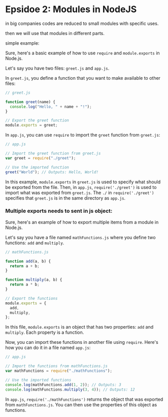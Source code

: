 # Epsidoe 2: Modules in NodeJS

in big companies codes are reduced to small modules with specific uses.

then we will use that modules in different parts.

simple example:

Sure, here's a basic example of how to use `require` and `module.exports` in Node.js.

Let's say you have two files: `greet.js` and `app.js`.

In `greet.js`, you define a function that you want to make available to other files:

```jsx
// greet.js

function greet(name) {
  console.log("Hello, " + name + "!");
}

// Export the greet function
module.exports = greet;
```

In `app.js`, you can use `require` to import the `greet` function from `greet.js`:

```jsx
// app.js

// Import the greet function from greet.js
var greet = require("./greet");

// Use the imported function
greet("World"); // Outputs: Hello, World!
```

In this example, `module.exports` in `greet.js` is used to specify what should be exported from the file. Then, in `app.js`, `require('./greet')` is used to import what was exported from `greet.js`. The `./` in `require('./greet')` specifies that `greet.js` is in the same directory as `app.js`.

### Multiple exports needs to sent in js object:

Sure, here's an example of how to export multiple items from a module in Node.js.

Let's say you have a file named `mathFunctions.js` where you define two functions: `add` and `multiply`.

```jsx
// mathFunctions.js

function add(a, b) {
  return a + b;
}

function multiply(a, b) {
  return a * b;
}

// Export the functions
module.exports = {
  add,
  multiply,
};
```

In this file, `module.exports` is an object that has two properties: `add` and `multiply`. Each property is a function.

Now, you can import these functions in another file using `require`. Here's how you can do it in a file named `app.js`:

```jsx
// app.js

// Import the functions from mathFunctions.js
var mathFunctions = require("./mathFunctions");

// Use the imported functions
console.log(mathFunctions.add(1, 2)); // Outputs: 3
console.log(mathFunctions.multiply(3, 4)); // Outputs: 12
```

In `app.js`, `require('./mathFunctions')` returns the object that was exported from `mathFunctions.js`. You can then use the properties of this object as functions.
